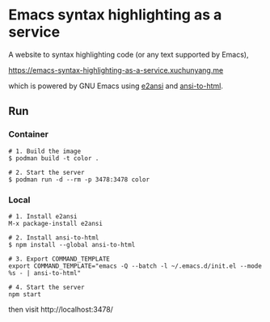 # Emacs syntax highlighting as a service

A website to syntax highlighting code (or any text supported by Emacs),

https://emacs-syntax-highlighting-as-a-service.xuchunyang.me

which is powered by GNU Emacs using
[e2ansi](https://github.com/Lindydancer/e2ansi) and
[ansi-to-html](https://www.npmjs.com/package/ansi-to-html).

## Run

### Container

    # 1. Build the image
    $ podman build -t color .
    
    # 2. Start the server
    $ podman run -d --rm -p 3478:3478 color

### Local

    # 1. Install e2ansi
    M-x package-install e2ansi
    
    # 2. Install ansi-to-html
    $ npm install --global ansi-to-html
    
    # 3. Export COMMAND_TEMPLATE
    export COMMAND_TEMPLATE="emacs -Q --batch -l ~/.emacs.d/init.el --mode %s - | ansi-to-html"
    
    # 4. Start the server
    npm start

then visit http://localhost:3478/
